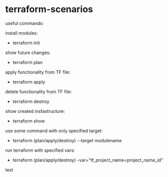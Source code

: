 # terraform-scenarios

useful commands:

install modules:
 - terraform init

show future changes:
 - terraform plan

apply functionality from TF file:
 - terraform apply

delete functionality from TF file:
 - terraform destroy

show created insfastructure:
 - terraform show

use some command with only specified target:
 - terraform (plan/apply/destroy) --target modulename

run terraform with specified vars:
 - terraform (plan/apply/destroy) -var="tf_project_name=project_name_id"
 
 test
